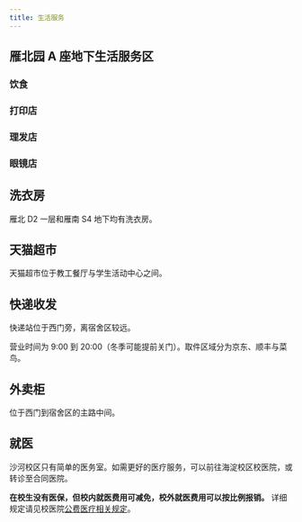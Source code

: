 ```yaml
---
title: 生活服务
---
```


## 雁北园 A 座地下生活服务区

### 饮食

### 打印店

### 理发店

### 眼镜店

## 洗衣房

雁北 D2 一层和雁南 S4 地下均有洗衣房。

## 天猫超市

天猫超市位于教工餐厅与学生活动中心之间。

## 快递收发

快递站位于西门旁，离宿舍区较远。

营业时间为 9:00 到 20:00（冬季可能提前关门）。取件区域分为京东、顺丰与菜鸟。

## 外卖柜

位于西门到宿舍区的主路中间。

## 就医

沙河校区只有简单的医务室。如需更好的医疗服务，可以前往海淀校区校医院，或转诊至合同医院。

**在校生没有医保，但校内就医费用可减免，校外就医费用可以按比例报销。** 详细规定请见校医院[公费医疗相关规定](https://xyy.bupt.edu.cn/info/1058/1391.htm)。
